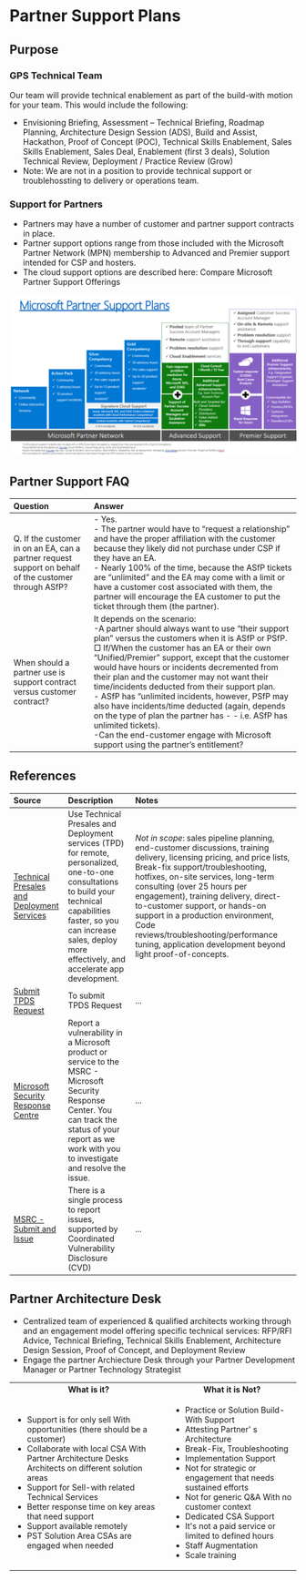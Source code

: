 # Partner Support Plans

## Purpose

### GPS Technical Team
Our team will provide technical enablement as part of the build-with motion for your team. This would include the following: 
- Envisioning Briefing, Assessment – Technical Briefing, Roadmap Planning, Architecture Design Session (ADS), Build and Assist, Hackathon, Proof of Concept (POC), Technical Skills Enablement, Sales Skills Enablement, Sales Deal, Enablement (first 3 deals), Solution Technical Review, Deployment / Practice Review (Grow)
- Note: We are not in a position to provide technical support or troublehossting to delivery or operations team.

### Support for Partners
- Partners may have a number of customer and partner support contracts in place.
- Partner support options range from those included with the Microsoft Partner Network (MPN) membership to Advanced and Premier support intended for CSP and hosters.
- The cloud support options are described here: Compare Microsoft Partner Support Offerings

![Partner Support Options](./Library/Partner%20Support.png)

## Partner Support FAQ
Question| Answer
:----- | :----- 
Q. If the customer in on an EA, can a partner request support on behalf of the customer through ASfP? |  - Yes.  <br> - The partner would have to “request a relationship” and have the proper affiliation with the customer because they likely did not purchase under CSP if they have an EA. <br> - Nearly 100% of the time, because the ASfP tickets are “unlimited” and the EA may come with a limit or have a customer cost associated with them, the partner will encourage the EA customer to put the ticket through them (the partner). 
When should a partner use is support contract versus customer contract? | It depends on the scenario:  <br> -A partner should always want to use “their support plan” versus the customers when it is ASfP or PSfP. □ If/When the customer has an EA or their own “Unified/Premier” support, except that the customer would have hours or incidents decremented from their plan and the customer may not want their time/incidents deducted from their support plan.  <br> - ASfP has “unlimited incidents, however, PSfP may also have incidents/time deducted (again, depends on the type of plan the partner has - - i.e. ASfP has unlimited tickets). <br> -Can the end-customer engage with Microsoft support using the partner’s entitlement? | No. The contract is between Microsoft and the partner, not Microsoft and the partner and their hundreds of customers!   

## References


Source | Description | Notes
:----- | :-----  | :-----
[Technical Presales and Deployment Services](https://docs.microsoft.com/en-us/partner-center/technical-benefits)|Use Technical Presales and Deployment services (TPD) for remote, personalized, one-to-one consultations to build your technical capabilities faster, so you can increase sales, deploy more effectively, and accelerate app development.| *Not in scope*: sales pipeline planning, end-customer discussions, training delivery, licensing pricing, and price lists, Break-fix support/troubleshooting, hotfixes, on-site services, long-term consulting (over 25 hours per engagement), training delivery, direct-to-customer support, or hands-on support in a production environment, Code reviews/troubleshooting/performance tuning, application development beyond light proof-of-concepts.
[Submit TPDS Request](https://partner.microsoft.com/dashboard/mpn/membership/benefits/technical/createadvisoryhours-servicerequest)|To submit TPDS Request|...
[Microsoft Security Response Centre](https://www.microsoft.com/en-us/msrc?rtc=1)|Report a vulnerability in a Microsoft product or service to the MSRC - Microsoft Security Response Center. You can track the status of your report as we work with you to investigate and resolve the issue.|...
[MSRC - Submit and Issue](https://msrc.microsoft.com/#:~:text=Microsoft%20follows%20Coordinated%20Vulnerability%20Disclosure%20%28CVD%29.%20We%20request,MSRC%27s%20Bug%20Bounty%20Programs%20and%20Terms%20and%20Conditions)| There is a single  process to report issues, supported by Coordinated Vulnerability Disclosure (CVD)|...



## Partner Architecture Desk
- Centralized team of experienced & qualified architects working through and an engagement model offering specific technical services: RFP/RFI Advice, Technical Briefing, Technical Skills Enablement, Architecture Design Session, Proof of Concept, and Deployment Review​
- Engage the partner Archiecture Desk through your Partner Development Manager or Partner Technology Strategist


<table>
<tr>
<th>What is it?</th><th>What it is Not?</th>
</tr>
<tr>
	<td>
		<ul>
			<li>Support is for only sell With opportunities (there should be a customer)</li>
			<li>Collaborate with local CSA With Partner Architecture Desks Architects on different solution areas</li>
			<li>Support for Sell-with related Technical Services</li>
			<li>Better response time on key areas that need support</li>
			<li>Support available remotely</li>
			<li>PST Solution Area CSAs are engaged when needed</li>
		</ul> 
	</td>
	<td>
		<ul>
			<li> Practice or Solution Build-With Support</li>
			<li> Attesting Partner' s Architecture </li>
			<li> Break-Fix, Troubleshooting </li>
			<li>Implementation Support </li>
			<li>Not for strategic or engagement that needs sustained efforts </li>
			<li> Not for generic Q&A With no customer context </li>
			<li>Dedicated CSA Support </li>
			<li>It's not a paid service or limited to defined hours </li>
			<li>Staff Augmentation </li>
			<li>Scale training</li>
		</ul>
	</td>
</tr>
</table>

